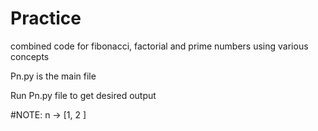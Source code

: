# Practice
combined code for fibonacci, factorial and prime numbers using various concepts 

Pn.py is the main file

Run Pn.py file to get desired output

#NOTE: n -> [1, 2 ]
